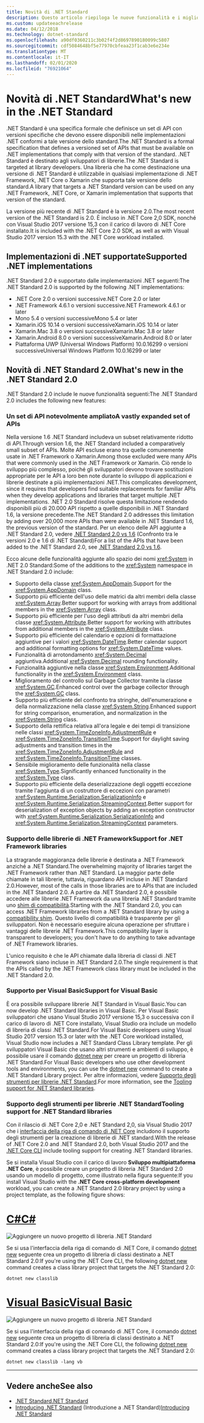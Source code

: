 ```yaml
---
title: Novità di .NET Standard
description: Questo articolo riepiloga le nuove funzionalità e i miglioramenti disponibili in ogni nuova versione di .NET Standard.
ms.custom: updateeachrelease
ms.date: 04/12/2018
ms.technology: dotnet-standard
ms.openlocfilehash: a90df0360211c3b02f4f2d8697890180099c5807
ms.sourcegitcommit: cdf5084648bf5e77970cbfeaa23f1cab3e6e234e
ms.translationtype: MT
ms.contentlocale: it-IT
ms.lasthandoff: 02/01/2020
ms.locfileid: "76921064"
---
```

# <a name="whats-new-in-the-net-standard"></a><span data-ttu-id="c3a28-103">Novità di .NET Standard</span><span class="sxs-lookup"><span data-stu-id="c3a28-103">What's new in the .NET Standard</span></span>

<span data-ttu-id="c3a28-104">.NET Standard è una specifica formale che definisce un set di API con versioni specifiche che devono essere disponibili nelle implementazioni .NET conformi a tale versione dello standard.</span><span class="sxs-lookup"><span data-stu-id="c3a28-104">The .NET Standard is a formal specification that defines a versioned set of APIs that must be available on .NET implementations that comply with that version of the standard.</span></span> <span data-ttu-id="c3a28-105">.NET Standard è destinato agli sviluppatori di librerie.</span><span class="sxs-lookup"><span data-stu-id="c3a28-105">The .NET Standard is targeted at library developers.</span></span> <span data-ttu-id="c3a28-106">Una libreria che ha come destinazione una versione di .NET Standard è utilizzabile in qualsiasi implementazione di .NET Framework, .NET Core o Xamarin che supporta tale versione dello standard.</span><span class="sxs-lookup"><span data-stu-id="c3a28-106">A library that targets a .NET Standard version can be used on any .NET Framework, .NET Core, or Xamarin implementation that supports that version of the standard.</span></span>

<span data-ttu-id="c3a28-107">La versione più recente di .NET Standard è la versione 2.0.</span><span class="sxs-lookup"><span data-stu-id="c3a28-107">The most recent version of the .NET Standard is 2.0.</span></span> <span data-ttu-id="c3a28-108">È incluso in .NET Core 2,0 SDK, nonché con Visual Studio 2017 versione 15,3 con il carico di lavoro di .NET Core installato.</span><span class="sxs-lookup"><span data-stu-id="c3a28-108">It is included with the .NET Core 2.0 SDK, as well as with Visual Studio 2017 version 15.3 with the .NET Core workload installed.</span></span>

## <a name="supported-net-implementations"></a><span data-ttu-id="c3a28-109">Implementazioni di .NET supportate</span><span class="sxs-lookup"><span data-stu-id="c3a28-109">Supported .NET implementations</span></span>

<span data-ttu-id="c3a28-110">.NET Standard 2.0 è supportato dalle implementazioni .NET seguenti:</span><span class="sxs-lookup"><span data-stu-id="c3a28-110">The .NET Standard 2.0 is supported by the following .NET implementations:</span></span>

- <span data-ttu-id="c3a28-111">.NET Core 2.0 o versioni successive</span><span class="sxs-lookup"><span data-stu-id="c3a28-111">.NET Core 2.0 or later</span></span>
- <span data-ttu-id="c3a28-112">.NET Framework 4.6.1 o versioni successive</span><span class="sxs-lookup"><span data-stu-id="c3a28-112">.NET Framework 4.6.1 or later</span></span>
- <span data-ttu-id="c3a28-113">Mono 5.4 o versioni successive</span><span class="sxs-lookup"><span data-stu-id="c3a28-113">Mono 5.4 or later</span></span>
- <span data-ttu-id="c3a28-114">Xamarin.iOS 10.14 o versioni successive</span><span class="sxs-lookup"><span data-stu-id="c3a28-114">Xamarin.iOS 10.14 or later</span></span>
- <span data-ttu-id="c3a28-115">Xamarin.Mac 3.8 o versioni successive</span><span class="sxs-lookup"><span data-stu-id="c3a28-115">Xamarin.Mac 3.8 or later</span></span>
- <span data-ttu-id="c3a28-116">Xamarin.Android 8.0 o versioni successive</span><span class="sxs-lookup"><span data-stu-id="c3a28-116">Xamarin.Android 8.0 or later</span></span>
- <span data-ttu-id="c3a28-117">Piattaforma UWP (Universal Windows Platform) 10.0.16299 o versioni successive</span><span class="sxs-lookup"><span data-stu-id="c3a28-117">Universal Windows Platform 10.0.16299 or later</span></span>

## <a name="whats-new-in-the-net-standard-20"></a><span data-ttu-id="c3a28-118">Novità di .NET Standard 2.0</span><span class="sxs-lookup"><span data-stu-id="c3a28-118">What's new in the .NET Standard 2.0</span></span>

<span data-ttu-id="c3a28-119">.NET Standard 2.0 include le nuove funzionalità seguenti:</span><span class="sxs-lookup"><span data-stu-id="c3a28-119">The .NET Standard 2.0 includes the following new features:</span></span>

### <a name="a-vastly-expanded-set-of-apis"></a><span data-ttu-id="c3a28-120">Un set di API notevolmente ampliato</span><span class="sxs-lookup"><span data-stu-id="c3a28-120">A vastly expanded set of APIs</span></span>

<span data-ttu-id="c3a28-121">Nella versione 1.6 .NET Standard includeva un subset relativamente ridotto di API.</span><span class="sxs-lookup"><span data-stu-id="c3a28-121">Through version 1.6, the .NET Standard included a comparatively small subset of APIs.</span></span> <span data-ttu-id="c3a28-122">Molte API escluse erano tra quelle comunemente usate in .NET Framework o Xamarin.</span><span class="sxs-lookup"><span data-stu-id="c3a28-122">Among those excluded were many APIs that were commonly used in the .NET Framework or Xamarin.</span></span> <span data-ttu-id="c3a28-123">Ciò rende lo sviluppo più complesso, poiché gli sviluppatori devono trovare sostituzioni appropriate per le API a loro ben note durante lo sviluppo di applicazioni e librerie destinate a più implementazioni .NET.</span><span class="sxs-lookup"><span data-stu-id="c3a28-123">This complicates development, since it requires that developers find suitable replacements for familiar APIs when they develop applications and libraries that target multiple .NET implementations.</span></span> <span data-ttu-id="c3a28-124">.NET 2.0 Standard risolve questa limitazione rendendo disponibili più di 20.000 API rispetto a quelle disponibili in .NET Standard 1.6, la versione precedente.</span><span class="sxs-lookup"><span data-stu-id="c3a28-124">The .NET Standard 2.0 addresses this limitation by adding over 20,000 more APIs than were available in .NET Standard 1.6, the previous version of the standard.</span></span> <span data-ttu-id="c3a28-125">Per un elenco delle API aggiunte a .NET Standard 2.0, vedere [.NET Standard 2.0 vs 1.6](https://raw.githubusercontent.com/dotnet/standard/master/docs/versions/netstandard2.0_diff.md) (Confronto tra le versioni 2.0 e 1.6 di .NET Standard)</span><span class="sxs-lookup"><span data-stu-id="c3a28-125">For a list of the APIs that have been added to the .NET Standard 2.0, see [.NET Standard 2.0 vs 1.6](https://raw.githubusercontent.com/dotnet/standard/master/docs/versions/netstandard2.0_diff.md).</span></span>

<span data-ttu-id="c3a28-126">Ecco alcune delle funzionalità aggiunte allo spazio dei nomi <xref:System> in .NET 2.0 Standard:</span><span class="sxs-lookup"><span data-stu-id="c3a28-126">Some of the additions to the <xref:System> namespace in .NET Standard 2.0 include:</span></span>

- <span data-ttu-id="c3a28-127">Supporto della classe <xref:System.AppDomain>.</span><span class="sxs-lookup"><span data-stu-id="c3a28-127">Support for the <xref:System.AppDomain> class.</span></span>
- <span data-ttu-id="c3a28-128">Supporto più efficiente dell'uso delle matrici da altri membri della classe <xref:System.Array>.</span><span class="sxs-lookup"><span data-stu-id="c3a28-128">Better support for working with arrays from additional members in the <xref:System.Array> class.</span></span>
- <span data-ttu-id="c3a28-129">Supporto più efficiente per l'uso degli attributi da altri membri della classe <xref:System.Attribute>.</span><span class="sxs-lookup"><span data-stu-id="c3a28-129">Better support for working with attributes from additional members in the <xref:System.Attribute> class.</span></span>
- <span data-ttu-id="c3a28-130">Supporto più efficiente del calendario e opzioni di formattazione aggiuntive per i valori <xref:System.DateTime>.</span><span class="sxs-lookup"><span data-stu-id="c3a28-130">Better calendar support and additional formatting options for <xref:System.DateTime> values.</span></span>
- <span data-ttu-id="c3a28-131">Funzionalità di arrotondamento <xref:System.Decimal> aggiuntiva.</span><span class="sxs-lookup"><span data-stu-id="c3a28-131">Additional <xref:System.Decimal> rounding functionality.</span></span>
- <span data-ttu-id="c3a28-132">Funzionalità aggiuntive nella classe <xref:System.Environment>.</span><span class="sxs-lookup"><span data-stu-id="c3a28-132">Additional functionality in the <xref:System.Environment> class.</span></span>
- <span data-ttu-id="c3a28-133">Miglioramento del controllo sul Garbage Collector tramite la classe <xref:System.GC>.</span><span class="sxs-lookup"><span data-stu-id="c3a28-133">Enhanced control over the garbage collector through the <xref:System.GC> class.</span></span>
- <span data-ttu-id="c3a28-134">Supporto più efficiente del confronto tra stringhe, dell'enumerazione e della normalizzazione nella classe <xref:System.String>.</span><span class="sxs-lookup"><span data-stu-id="c3a28-134">Enhanced support for string comparison, enumeration, and normalization in the <xref:System.String> class.</span></span>
- <span data-ttu-id="c3a28-135">Supporto della rettifica relativa all'ora legale e dei tempi di transizione nelle classi <xref:System.TimeZoneInfo.AdjustmentRule> e <xref:System.TimeZoneInfo.TransitionTime>.</span><span class="sxs-lookup"><span data-stu-id="c3a28-135">Support for daylight saving adjustments and transition times in the <xref:System.TimeZoneInfo.AdjustmentRule> and <xref:System.TimeZoneInfo.TransitionTime> classes.</span></span>
- <span data-ttu-id="c3a28-136">Sensibile miglioramento delle funzionalità nella classe <xref:System.Type>.</span><span class="sxs-lookup"><span data-stu-id="c3a28-136">Significantly enhanced functionality in the <xref:System.Type> class.</span></span>
- <span data-ttu-id="c3a28-137">Supporto più efficiente della deserializzazione degli oggetti eccezione tramite l'aggiunta di un costruttore di eccezioni con parametri <xref:System.Runtime.Serialization.SerializationInfo> e <xref:System.Runtime.Serialization.StreamingContext>.</span><span class="sxs-lookup"><span data-stu-id="c3a28-137">Better support for deserialization of exception objects by adding an exception constructor with <xref:System.Runtime.Serialization.SerializationInfo> and <xref:System.Runtime.Serialization.StreamingContext> parameters.</span></span>

### <a name="support-for-net-framework-libraries"></a><span data-ttu-id="c3a28-138">Supporto delle librerie di .NET Framework</span><span class="sxs-lookup"><span data-stu-id="c3a28-138">Support for .NET Framework libraries</span></span>

<span data-ttu-id="c3a28-139">La stragrande maggioranza delle librerie è destinata a .NET Framework anziché a .NET Standard.</span><span class="sxs-lookup"><span data-stu-id="c3a28-139">The overwhelming majority of libraries target the .NET Framework rather than .NET Standard.</span></span> <span data-ttu-id="c3a28-140">La maggior parte delle chiamate in tali librerie, tuttavia, riguardano API incluse in .NET Standard 2.0.</span><span class="sxs-lookup"><span data-stu-id="c3a28-140">However, most of the calls in those libraries are to APIs that are included in the .NET Standard 2.0.</span></span> <span data-ttu-id="c3a28-141">A partire da .NET Standard 2.0, è possibile accedere alle librerie .NET Framework da una libreria .NET Standard tramite uno [shim di compatibilità](https://github.com/dotnet/standard/blob/master/docs/planning/netstandard-2.0/README.md#assembly-unification).</span><span class="sxs-lookup"><span data-stu-id="c3a28-141">Starting with the .NET Standard 2.0, you can access .NET Framework libraries from a .NET Standard library by using a [compatibility shim](https://github.com/dotnet/standard/blob/master/docs/planning/netstandard-2.0/README.md#assembly-unification).</span></span> <span data-ttu-id="c3a28-142">Questo livello di compatibilità è trasparente per gli sviluppatori. Non è necessario eseguire alcuna operazione per sfruttare i vantaggi delle librerie .NET Framework.</span><span class="sxs-lookup"><span data-stu-id="c3a28-142">This compatibility layer is transparent to developers; you don't have to do anything to take advantage of .NET Framework libraries.</span></span>

<span data-ttu-id="c3a28-143">L'unico requisito è che le API chiamate dalla libreria di classi di .NET Framework siano incluse in .NET Standard 2.0.</span><span class="sxs-lookup"><span data-stu-id="c3a28-143">The single requirement is that the APIs called by the .NET Framework class library must be included in the .NET Standard 2.0.</span></span>

### <a name="support-for-visual-basic"></a><span data-ttu-id="c3a28-144">Supporto per Visual Basic</span><span class="sxs-lookup"><span data-stu-id="c3a28-144">Support for Visual Basic</span></span>

<span data-ttu-id="c3a28-145">È ora possibile sviluppare librerie .NET Standard in Visual Basic.</span><span class="sxs-lookup"><span data-stu-id="c3a28-145">You can now develop .NET Standard libraries in Visual Basic.</span></span> <span data-ttu-id="c3a28-146">Per Visual Basic sviluppatori che usano Visual Studio 2017 versione 15,3 o successiva con il carico di lavoro di .NET Core installato, Visual Studio ora include un modello di libreria di classi .NET Standard.</span><span class="sxs-lookup"><span data-stu-id="c3a28-146">For Visual Basic developers using Visual Studio 2017 version 15.3 or later with the .NET Core workload installed, Visual Studio now includes a .NET Standard Class Library template.</span></span> <span data-ttu-id="c3a28-147">Per gli sviluppatori Visual Basic che usano altri strumenti e ambienti di sviluppo, è possibile usare il comando [dotnet new](../../core/tools/dotnet-new.md) per creare un progetto di libreria .NET Standard.</span><span class="sxs-lookup"><span data-stu-id="c3a28-147">For Visual Basic developers who use other development tools and environments, you can use the [dotnet new](../../core/tools/dotnet-new.md) command to create a .NET Standard Library project.</span></span> <span data-ttu-id="c3a28-148">Per altre informazioni, vedere [Supporto degli strumenti per librerie .NET Standard](#tooling-support-for-net-standard-libraries).</span><span class="sxs-lookup"><span data-stu-id="c3a28-148">For more information, see the [Tooling support for .NET Standard libraries](#tooling-support-for-net-standard-libraries).</span></span>

### <a name="tooling-support-for-net-standard-libraries"></a><span data-ttu-id="c3a28-149">Supporto degli strumenti per librerie .NET Standard</span><span class="sxs-lookup"><span data-stu-id="c3a28-149">Tooling support for .NET Standard libraries</span></span>

<span data-ttu-id="c3a28-150">Con il rilascio di .NET Core 2,0 e .NET Standard 2,0, sia Visual Studio 2017 che i [interfaccia della riga di comando di .NET Core](../../core/tools/index.md) includono il supporto degli strumenti per la creazione di librerie di .NET standard.</span><span class="sxs-lookup"><span data-stu-id="c3a28-150">With the release of .NET Core 2.0 and .NET Standard 2.0, both Visual Studio 2017 and the [.NET Core CLI](../../core/tools/index.md) include tooling support for creating .NET Standard libraries.</span></span>

<span data-ttu-id="c3a28-151">Se si installa Visual Studio con il carico di lavoro **Sviluppo multipiattaforma .NET Core**, è possibile creare un progetto di libreria .NET Standard 2.0 usando un modello di progetto, come illustrato nella figura seguente:</span><span class="sxs-lookup"><span data-stu-id="c3a28-151">If you install Visual Studio with the **.NET Core cross-platform development** workload, you can create a .NET Standard 2.0 library project by using a project template, as the following figure shows:</span></span>

<!-- markdownlint-disable MD025 -->

# <a name="ctabcsharp"></a>[<span data-ttu-id="c3a28-152">C#</span><span class="sxs-lookup"><span data-stu-id="c3a28-152">C#</span></span>](#tab/csharp)

![Aggiungere un nuovo progetto di libreria .NET Standard](./media/std-project-cs.png)

<span data-ttu-id="c3a28-154">Se si usa l'interfaccia della riga di comando di .NET Core, il comando [dotnet new](../../core/tools/dotnet-new.md) seguente crea un progetto di libreria di classi destinato a .NET Standard 2.0:</span><span class="sxs-lookup"><span data-stu-id="c3a28-154">If you're using the .NET Core CLI, the following [dotnet new](../../core/tools/dotnet-new.md) command creates a class library project that targets the .NET Standard 2.0:</span></span>

```dotnetcli
dotnet new classlib
```

# <a name="visual-basictabvb"></a>[<span data-ttu-id="c3a28-155">Visual Basic</span><span class="sxs-lookup"><span data-stu-id="c3a28-155">Visual Basic</span></span>](#tab/vb)

![Aggiungere un nuovo progetto di libreria .NET Standard](./media/std-project-vb.png)

<span data-ttu-id="c3a28-157">Se si usa l'interfaccia della riga di comando di .NET Core, il comando [dotnet new](../../core/tools/dotnet-new.md) seguente crea un progetto di libreria di classi destinato a .NET Standard 2.0:</span><span class="sxs-lookup"><span data-stu-id="c3a28-157">If you're using the .NET Core CLI, the following [dotnet new](../../core/tools/dotnet-new.md) command creates a class library project that targets the .NET Standard 2.0:</span></span>

```dotnetcli
dotnet new classlib -lang vb
```

---

## <a name="see-also"></a><span data-ttu-id="c3a28-158">Vedere anche</span><span class="sxs-lookup"><span data-stu-id="c3a28-158">See also</span></span>

- [<span data-ttu-id="c3a28-159">.NET Standard</span><span class="sxs-lookup"><span data-stu-id="c3a28-159">.NET Standard</span></span>](../net-standard.md)
- <span data-ttu-id="c3a28-160">[Introducing .NET Standard](https://devblogs.microsoft.com/dotnet/introducing-net-standard/) (Introduzione a .NET Standard)</span><span class="sxs-lookup"><span data-stu-id="c3a28-160">[Introducing .NET Standard](https://devblogs.microsoft.com/dotnet/introducing-net-standard/)</span></span>
